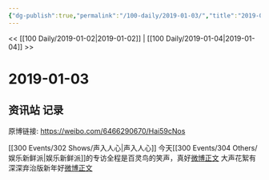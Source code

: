 ```yaml
---
{"dg-publish":true,"permalink":"/100-daily/2019-01-03/","title":"2019-01-03"}
---
```



<< [[100 Daily/2019-01-02\|2019-01-02]] | [[100 Daily/2019-01-04\|2019-01-04]] >>

# 2019-01-03

## 资讯站 记录

原博链接: https://weibo.com/6466290670/Hai59cNos

[[300 Events/302 Shows/声入人心\|声入人心]]
今天[[300 Events/304 Others/娱乐新鲜派\|娱乐新鲜派]]的专访全程是百灵鸟的笑声，真好[微博正文](https://weibo.com/detail/4324424713233596)
大声花絮有深深弃治版新年好[微博正文](https://weibo.com/detail/4324318315778400)
